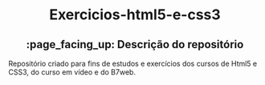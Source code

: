<h1 align="center">Exercicios-html5-e-css3</h1>
<h2 align="center">:page_facing_up: Descrição do repositório</h2>
<p>Repositório criado para fins de estudos e exercícios dos cursos de Html5 e CSS3, do curso em vídeo e do B7web.</p>

